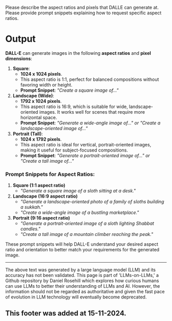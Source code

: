 Please describe the aspect ratios and pixels that DALLE can generate at. Please provide prompt snippets explaining how to request specific aspect ratios.

# Output

**DALL-E** can generate images in the following **aspect ratios** and **pixel dimensions**:

1. **Square**:
   - **1024 x 1024 pixels**.
   - This aspect ratio is 1:1, perfect for balanced compositions without favoring width or height.
   - **Prompt Snippet**: *"Create a square image of..."*
2. **Landscape (Wide)**:
   - **1792 x 1024 pixels**.
   - This aspect ratio is 16:9, which is suitable for wide, landscape-oriented images. It works well for scenes that require more horizontal space.
   - **Prompt Snippet**: *"Generate a wide-angle image of..." or "Create a landscape-oriented image of..."*
3. **Portrait (Tall)**:
   - **1024 x 1792 pixels**.
   - This aspect ratio is ideal for vertical, portrait-oriented images, making it useful for subject-focused compositions.
   - **Prompt Snippet**: *"Generate a portrait-oriented image of..." or "Create a tall image of..."*

### Prompt Snippets for Aspect Ratios:

1. **Square (1:1 aspect ratio)**
   - *"Generate a square image of a sloth sitting at a desk."*
2. **Landscape (16:9 aspect ratio)**
   - *"Generate a landscape-oriented photo of a family of sloths building a sukkah."*
   - *"Create a wide-angle image of a bustling marketplace."*
3. **Portrait (9:16 aspect ratio)**
   - *"Generate a portrait-oriented image of a sloth lighting Shabbat candles."*
   - *"Create a tall image of a mountain climber reaching the peak."*

These prompt snippets will help DALL-E understand your desired aspect ratio and orientation to better match your requirements for the generated image.

---

The above text was generated by a large language model (LLM) and its accuracy has not been validated. This page is part of 'LLMs-on-LLMs,' a Github repository by Daniel Rosehill which explores how curious humans can use LLMs to better their understanding of LLMs and AI. However, the information should not be regarded as authoritative and given the fast pace of evolution in LLM technology will eventually become deprecated. 

This footer was added at 15-11-2024.
---